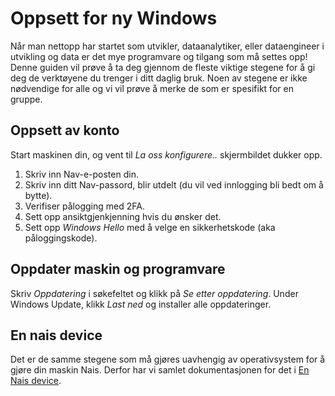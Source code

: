 # Oppsett for ny Windows

Når man nettopp har startet som utvikler, dataanalytiker, eller dataengineer i utvikling og data er det mye programvare og tilgang som må settes opp!
Denne guiden vil prøve å ta deg gjennom de fleste viktige stegene for å gi deg de verktøyene du trenger i ditt daglig bruk.
Noen av stegene er ikke nødvendige for alle og vi vil prøve å merke de som er spesifikt for en gruppe.

## Oppsett av konto

Start maskinen din, og vent til _La oss konfigurere.._ skjermbildet dukker opp.

1. Skriv inn Nav-e-posten din.
2. Skriv inn ditt Nav-passord, blir utdelt (du vil ved innlogging bli bedt om å bytte).
3. Verifiser pålogging med 2FA.
4. Sett opp ansiktgjenkjenning hvis du ønsker det.
5. Sett opp _Windows Hello_ med å velge en sikkerhetskode (aka påloggingskode).

## Oppdater maskin og programvare

Skriv _Oppdatering_ i søkefeltet og klikk på _Se etter oppdatering_.
Under Windows Update, klikk _Last ned_ og installer alle oppdateringer.

## En nais device

Det er de samme stegene som må gjøres uavhengig av operativsystem for å gjøre din maskin Nais.
Derfor har vi samlet dokumentasjonen for det i [En Nais device](en-nais-device.md).
